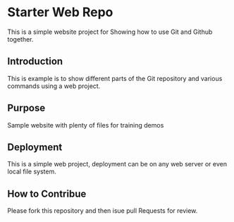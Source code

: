 # Starter Web Repo

This is a simple website project for Showing how to use Git and Github together.

## Introduction

This is example is to show different parts of the Git repository and various commands using a web project.

## Purpose

Sample website with plenty of files for training demos

## Deployment

This is a simple web project, deployment can be on any web server or even local file system.

## How to Contribue

Please fork this repository and then isue pull Requests for review.